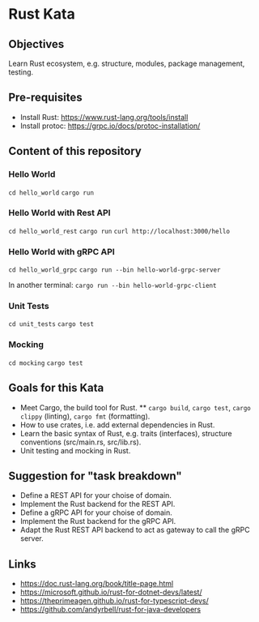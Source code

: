 # Rust Kata

## Objectives

Learn Rust ecosystem, e.g. structure, modules, package management, testing.

## Pre-requisites

* Install Rust: https://www.rust-lang.org/tools/install
* Install protoc: https://grpc.io/docs/protoc-installation/

## Content of this repository

### Hello World

`cd hello_world`
`cargo run`

### Hello World with Rest API

`cd hello_world_rest`
`cargo run`
`curl http://localhost:3000/hello`

### Hello World with gRPC API

`cd hello_world_grpc`
`cargo run --bin hello-world-grpc-server`

In another terminal: `cargo run --bin hello-world-grpc-client`

### Unit Tests

`cd unit_tests`
`cargo test`

### Mocking

`cd mocking`
`cargo test`

## Goals for this Kata

* Meet Cargo, the build tool for Rust.
** `cargo build`, `cargo test`, `cargo clippy` (linting), `cargo fmt` (formatting).
* How to use crates, i.e. add external dependencies in Rust.
* Learn the basic syntax of Rust, e.g. traits (interfaces), structure conventions (src/main.rs, src/lib.rs).
* Unit testing and mocking in Rust.

## Suggestion for "task breakdown"

* Define a REST API for your choise of domain.
* Implement the Rust backend for the REST API.
* Define a gRPC API for your choise of domain. 
* Implement the Rust backend for the gRPC API.
* Adapt the Rust REST API backend to act as gateway to call the gRPC server.

## Links

* https://doc.rust-lang.org/book/title-page.html
* https://microsoft.github.io/rust-for-dotnet-devs/latest/
* https://theprimeagen.github.io/rust-for-typescript-devs/
* https://github.com/andyrbell/rust-for-java-developers
